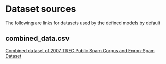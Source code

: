 # Dataset sources

The following are links for datasets used by the defined models by default


## combined_data.csv
[Combined dataset of 2007 TREC Public Spam Corpus and Enron-Spam Dataset](https://www.kaggle.com/datasets/purusinghvi/email-spam-classification-dataset)



